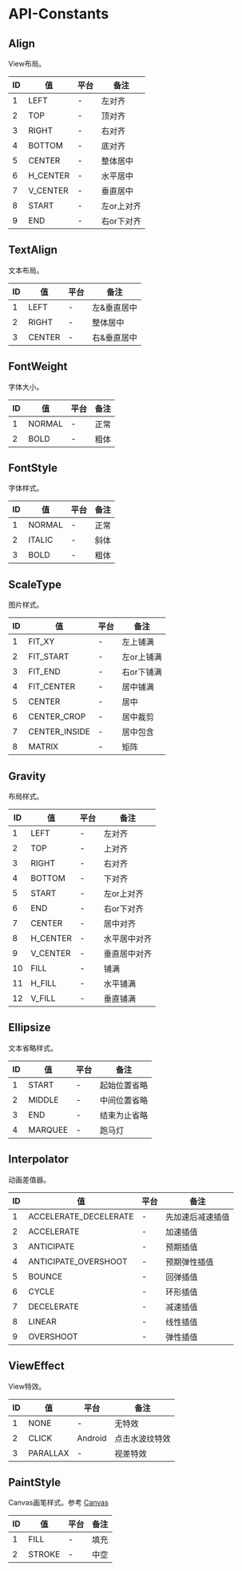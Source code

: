 # API-Constants

## Align
<aside class="notice" id="align">
View布局。
</aside>

|ID|值|平台|备注|
|----|----|----|----|
|1|LEFT|-|左对齐|
|2|TOP|-|顶对齐|
|3|RIGHT|-|右对齐|
|4|BOTTOM|-|底对齐|
|5|CENTER|-|整体居中|
|6|H_CENTER|-|水平居中|
|7|V_CENTER|-|垂直居中|
|8|START|-|左or上对齐|
|9|END|-|右or下对齐|


## TextAlign
<aside class="notice" id="text_align">
文本布局。
</aside>

|ID|值|平台|备注|
|----|----|----|----|
|1|LEFT|-|左&垂直居中|
|2|RIGHT|-|整体居中|
|3|CENTER|-|右&垂直居中|

## FontWeight

<aside class="notice" id="font_weight">
字体大小。
</aside>

|ID|值|平台|备注|
|----|----|----|----|
|1|NORMAL|-|正常|
|2|BOLD|-|粗体|

## FontStyle

<aside class="notice" id="font_style">
字体样式。
</aside>

|ID|值|平台|备注|
|----|----|----|----|
|1|NORMAL|-|正常|
|2|ITALIC|-|斜体|
|3|BOLD|-|粗体|

## ScaleType

<aside class="notice" id="scale_type">
图片样式。
</aside>

|ID|值|平台|备注|
|----|----|----|----|
|1|FIT_XY|-|左上铺满|
|2|FIT_START|-|左or上铺满|
|3|FIT_END|-|右or下铺满|
|4|FIT_CENTER|-|居中铺满|
|5|CENTER|-|居中|
|6|CENTER_CROP|-|居中裁剪|
|7|CENTER_INSIDE|-|居中包含|
|8|MATRIX|-|矩阵|

## Gravity
<aside class="notice" id="gravity">
布局样式。
</aside>

|ID|值|平台|备注|
|----|----|----|----|
|1|LEFT|-|左对齐|
|2|TOP|-|上对齐|
|3|RIGHT|-|右对齐|
|4|BOTTOM|-|下对齐|
|5|START|-|左or上对齐|
|6|END|-|右or下对齐|
|7|CENTER|-|居中对齐|
|8|H_CENTER|-|水平居中对齐|
|9|V_CENTER|-|垂直居中对齐|
|10|FILL|-|铺满|
|11|H_FILL|-|水平铺满|
|12|V_FILL|-|垂直铺满|

## Ellipsize

<aside class="notice" id="ellipsize">
文本省略样式。
</aside>

|ID|值|平台|备注|
|----|----|----|----|
|1|START|-|起始位置省略|
|2|MIDDLE|-|中间位置省略|
|3|END|-|结束为止省略|
|4|MARQUEE|-|跑马灯|


## Interpolator
<aside class="notice" id="interpolator">
动画差值器。
</aside>

|ID|值|平台|备注|
|----|----|----|----|
|1|ACCELERATE_DECELERATE|-|先加速后减速插值|
|2|ACCELERATE|-|加速插值|
|3|ANTICIPATE|-|预期插值|
|4|ANTICIPATE_OVERSHOOT|-|预期弹性插值|
|5|BOUNCE|-|回弹插值|
|6|CYCLE|-|环形插值|
|7|DECELERATE|-|减速插值|
|8|LINEAR|-|线性插值|
|9|OVERSHOOT|-|弹性插值|

## ViewEffect
<aside class="notice" id="view_effect">
View特效。
</aside>

|ID|值|平台|备注|
|----|----|----|----|
|1|NONE|-|无特效|
|2|CLICK|Android|点击水波纹特效|
|3|PARALLAX|-|视差特效|

## PaintStyle
<aside class="notice" id="paint_style">
Canvas画笔样式。参考 <a href="#canvas">Canvas</a>
</aside>


|ID|值|平台|备注|
|----|----|----|----|
|1|FILL|-|填充|
|2|STROKE|-|中空|
